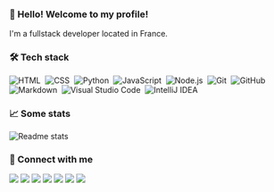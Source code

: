 ### 👋 Hello! Welcome to my profile!
I'm a fullstack developer located in France.

### 🛠 Tech stack
![HTML](https://img.shields.io/badge/-HTML-05122A?style=flat&logo=HTML5)&nbsp;
![CSS](https://img.shields.io/badge/-CSS-05122A?style=flat&logo=CSS3&logoColor=1572B6)&nbsp;
![Python](https://img.shields.io/badge/-Python-05122A?style=flat&logo=python)&nbsp;
![JavaScript](https://img.shields.io/badge/-JavaScript-05122A?style=flat&logo=javascript)&nbsp;
![Node.js](https://img.shields.io/badge/-Node.js-05122A?style=flat&logo=node.js)&nbsp;
![Git](https://img.shields.io/badge/-Git-05122A?style=flat&logo=git)&nbsp;
![GitHub](https://img.shields.io/badge/-GitHub-05122A?style=flat&logo=github)&nbsp;
![Markdown](https://img.shields.io/badge/-Markdown-05122A?style=flat&logo=markdown)&nbsp;
![Visual Studio Code](https://img.shields.io/badge/-Visual%20Studio%20Code-05122A?style=flat&logo=visual-studio-code&logoColor=007ACC)&nbsp;
![IntelliJ IDEA](https://img.shields.io/badge/-IntelliJ%20IDEA-05122A?style=flat&logo=intellij%20idea)&nbsp;

### 📈 Some stats
![Readme stats](https://github-readme-stats-eight-theta.vercel.app/api?username=mazzlabs&show_icons=true&theme=algolia&include_all_commits=true&count_private=true)

### 🔗 Connect with me
<a href="https://mazz.fun"><img src="https://img.shields.io/badge/-mazz.fun-3423A6?style=flat&logo=Google-Chrome&logoColor=white"/></a>
<a href="mailto:ma15fo43@gmail.com"><img src="https://img.shields.io/badge/-mazz@gmail.com-D14836?style=flat&logo=Gmail&logoColor=white"/></a>
<a href="https://twitter.com/mazzlabs"><img src="https://img.shields.io/badge/-@mazzdevs-3423A6?style=flat&logo=twitter&logoColor=white&color=blue"/></a>
<a href="https://github.com/mazzlabs"><img src="https://img.shields.io/badge/-@mazzlabs-3423A6?style=flat&logo=github&logoColor=white&color=black"/></a>
<a href="https://open.spotify.com/user/edj6e418eswdx5ug1oei47es7"><img src="https://img.shields.io/badge/-@mazz-3423A6?style=flat&logo=spotify&logoColor=white&color=#1DB954"></a>
<a href="https://www.twitch.tv/mazzdevs"><img src="https://img.shields.io/badge/-@mazzdevs-3423A6?style=flat&logo=twitch&logoColor=white&color=purple"/></a>
<img src="https://img.shields.io/badge/-@Max.%237777-3423A6?style=flat&logo=discord&logoColor=white&color=blue"/>
